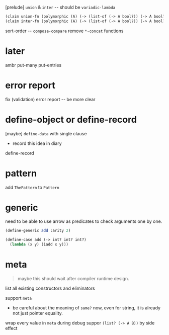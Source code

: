 [prelude] `union` & `inter` -- should be `variadic-lambda`

```scheme
(claim union-fn (polymorphic (A) (-> (list-of (-> A bool?)) (-> A bool?))))
(claim inter-fn (polymorphic (A) (-> (list-of (-> A bool?)) (-> A bool?))))
```

sort-order -- `compose-compare`
remove `*-concat` functions

# later

ambr put-many put-entries

# error report

fix (validation) error report -- be more clear

# define-object or define-record

[maybe] `define-data` with single clause

- record this idea in diary

define-record

# pattern

add `ThePattern` to `Pattern`

# generic

need to be able to use arrow as predicates to check arguments one by one.

```scheme
(define-generic add :arity 2)

(define-case add (-> int? int? int?)
  (lambda (x y) (iadd x y)))
```

# meta

> maybe this should wait after compiler runtime design.

list all existing constructors and eliminators

support `meta`

- be careful about the meaning of `same?` now,
  even for string, it is already not just pointer equality.

wrap every value in `meta` during debug
suppor `(list? (-> A B))` by side effect
